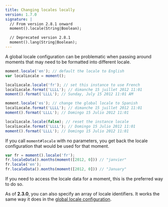 ```yaml
---
title: Changing locales locally
version: 1.7.0
signature: |
  // From version 2.8.1 onward
  moment().locale(String|Boolean);

  // Deprecated version 2.8.1
  moment().lang(String|Boolean);
---
```



A global locale configuration can be problematic when passing around moments that may need to be formatted into different locale.

```javascript
moment.locale('en'); // default the locale to English
var localLocale = moment();

localLocale.locale('fr'); // set this instance to use French
localLocale.format('LLLL'); // dimanche 15 juillet 2012 11:01
moment().format('LLLL'); // Sunday, July 15 2012 11:01 AM

moment.locale('es'); // change the global locale to Spanish
localLocale.format('LLLL'); // dimanche 15 juillet 2012 11:01
moment().format('LLLL'); // Domingo 15 Julio 2012 11:01

localLocale.locale(false); // reset the instance locale
localLocale.format('LLLL'); // Domingo 15 Julio 2012 11:01
moment().format('LLLL'); // Domingo 15 Julio 2012 11:01
```

If you call `moment#locale` with no parameters, you get back the locale configuration that would be used for that moment.

```javascript
var fr = moment().locale('fr');
fr.localeData().months(moment([2012, 0])) // "janvier"
fr.locale('en');
fr.localeData().months(moment([2012, 0])) // "January"
```

If you need to access the locale data for a moment, this is the preferred way to do so.

As of **2.3.0**, you can also specify an array of locale identifiers. It works the same way it does in the [global locale configuration](#/i18n/changing-locale/).
